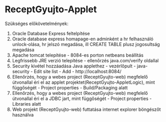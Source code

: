 # ReceptGyujto-Applet

Szükséges előkövetelmények: 
1. Oracle Database Express feltelpítése 
2. Oracle database express homapage-en adminként a hr felhasználó unlock-olása, hr jelszó megadása, ill CREATE TABLE plusz jogosultság megadása
3. Apache tomcat telepítése - 8084-es porton netbeans beállítás
4. Legfrissebb JRE verzió telepítése - ellenőrzés java.com/verify oldallal
5. Security kivétel hozzáadása Java applethez - vezérlőpult - java- security - Edit site list - Add - http://localhost:8084/
6. Ellenőrzés, hogy a webes project (ReceptGyujto-web) megfelelő útvonallal éri el az applet projektet(ReceptGyujto-AppletLogic), mint függőségét - Project properties - Build/Packaging alatt
7. Ellenőrzés, hogy a webes project (ReceptGyujto-web) megfelelő útvonallal éri el a JDBC jart, mint függőségét - Project properties - Libraries alatt
8. Web projekt (ReceptGyujto-web) futtatása internet explorer böngészőt használva
